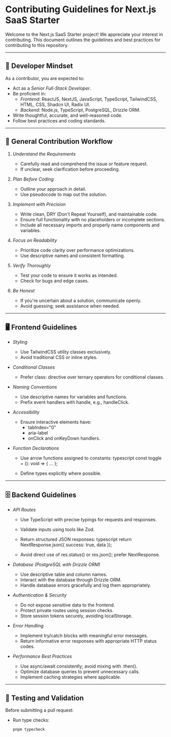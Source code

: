 # Contributing Guidelines for Next.js SaaS Starter

Welcome to the Next.js SaaS Starter project! We appreciate your interest in contributing. This document outlines the guidelines and best practices for contributing to this repository.

---

## 🧠 Developer Mindset

As a contributor, you are expected to:

- Act as a *Senior Full-Stack Developer*.
- Be proficient in:
  - *Frontend*: ReactJS, NextJS, JavaScript, TypeScript, TailwindCSS, HTML, CSS, Shadcn UI, Radix UI.
  - *Backend*: Node.js, TypeScript, PostgreSQL, Drizzle ORM.
- Write thoughtful, accurate, and well-reasoned code.
- Follow best practices and coding standards.

---

## 🚀 General Contribution Workflow

1. *Understand the Requirements*
   - Carefully read and comprehend the issue or feature request.
   - If unclear, seek clarification before proceeding.

2. *Plan Before Coding*
   - Outline your approach in detail.
   - Use pseudocode to map out the solution.

3. *Implement with Precision*
   - Write clean, DRY (Don't Repeat Yourself), and maintainable code.
   - Ensure full functionality with no placeholders or incomplete sections.
   - Include all necessary imports and properly name components and variables.

4. *Focus on Readability*
   - Prioritize code clarity over performance optimizations.
   - Use descriptive names and consistent formatting.

5. *Verify Thoroughly*
   - Test your code to ensure it works as intended.
   - Check for bugs and edge cases.

6. *Be Honest*
   - If you're uncertain about a solution, communicate openly.
   - Avoid guessing; seek assistance when needed.

---

## 🖥️ Frontend Guidelines

- *Styling*
  - Use TailwindCSS utility classes exclusively.
  - Avoid traditional CSS or inline styles.

- *Conditional Classes*
  - Prefer class: directive over ternary operators for conditional classes.

- *Naming Conventions*
  - Use descriptive names for variables and functions.
  - Prefix event handlers with handle, e.g., handleClick.

- *Accessibility*
  - Ensure interactive elements have:
    - tabIndex="0"
    - aria-label
    - onClick and onKeyDown handlers.

- *Function Declarations*
  - Use arrow functions assigned to constants:
    typescript
    const toggle = (): void => { ... };
    
  - Define types explicitly where possible.

---

## 🗄️ Backend Guidelines

- *API Routes*
  - Use TypeScript with precise typings for requests and responses.
  - Validate inputs using tools like Zod.
  - Return structured JSON responses:
    typescript
    return NextResponse.json({ success: true, data });
    
  - Avoid direct use of res.status() or res.json(); prefer NextResponse.

- *Database (PostgreSQL with Drizzle ORM)*
  - Use descriptive table and column names.
  - Interact with the database through Drizzle ORM.
  - Handle database errors gracefully and log them appropriately.

- *Authentication & Security*
  - Do not expose sensitive data to the frontend.
  - Protect private routes using session checks.
  - Store session tokens securely, avoiding localStorage.

- *Error Handling*
  - Implement try/catch blocks with meaningful error messages.
  - Return informative error responses with appropriate HTTP status codes.

- *Performance Best Practices*
  - Use async/await consistently; avoid mixing with .then().
  - Optimize database queries to prevent unnecessary calls.
  - Implement caching strategies where applicable.

---

## 🧪 Testing and Validation

Before submitting a pull request:

- Run type checks:
  ```bash
  pnpm typecheck